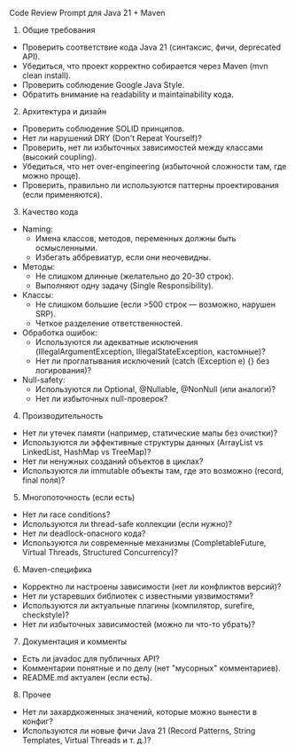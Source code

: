 Code Review Prompt для Java 21 + Maven

1. Общие требования

* Проверить соответствие кода Java 21 (синтаксис, фичи, deprecated API).
* Убедиться, что проект корректно собирается через Maven (mvn clean install).
* Проверить соблюдение Google Java Style.
* Обратить внимание на readability и maintainability кода.

2. Архитектура и дизайн

* Проверить соблюдение SOLID принципов.
* Нет ли нарушений DRY (Don't Repeat Yourself)?
* Проверить, нет ли избыточных зависимостей между классами (высокий coupling).
* Убедиться, что нет over-engineering (избыточной сложности там, где можно проще).
* Проверить, правильно ли используются паттерны проектирования (если применяются).

3. Качество кода

* Naming:
  * Имена классов, методов, переменных должны быть осмысленными.
  * Избегать аббревиатур, если они неочевидны.
* Методы:
  * Не слишком длинные (желательно до 20-30 строк).
  * Выполняют одну задачу (Single Responsibility).
* Классы:
  * Не слишком большие (если >500 строк — возможно, нарушен SRP).
  * Четкое разделение ответственностей.
* Обработка ошибок:
  * Используются ли адекватные исключения (IllegalArgumentException, IllegalStateException, кастомные)?
  * Нет ли проглатывания исключений (catch (Exception e) {} без логирования)?
* Null-safety:
  * Используются ли Optional, @Nullable, @NonNull (или аналоги)?
  * Нет ли избыточных null-проверок?

4. Производительность

* Нет ли утечек памяти (например, статические мапы без очистки)?
* Используются ли эффективные структуры данных (ArrayList vs LinkedList, HashMap vs TreeMap)?
* Нет ли ненужных созданий объектов в циклах?
* Используются ли immutable объекты там, где это возможно (record, final поля)?

5. Многопоточность (если есть)

* Нет ли race conditions?
* Используются ли thread-safe коллекции (если нужно)?
* Нет ли deadlock-опасного кода?
* Используются ли современные механизмы (CompletableFuture, Virtual Threads, Structured Concurrency)?

6. Maven-специфика 

* Корректно ли настроены зависимости (нет ли конфликтов версий)?
* Нет ли устаревших библиотек с известными уязвимостями?
* Используются ли актуальные плагины (компилятор, surefire, checkstyle)?
* Нет ли избыточных зависимостей (можно ли что-то убрать)?

7. Документация и комменты

* Есть ли javadoc для публичных API?
* Комментарии понятные и по делу (нет "мусорных" комментариев).
* README.md актуален (если есть).

8. Прочее

* Нет ли захардкоженных значений, которые можно вынести в конфиг?
* Используются ли новые фичи Java 21 (Record Patterns, String Templates, Virtual Threads и т. д.)?
